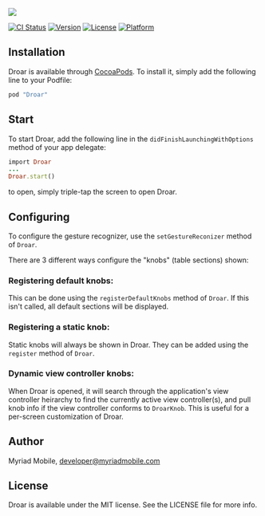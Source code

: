![](https://raw.githubusercontent.com/myriadmobile/Droar/master/Github/DroarLogo.png)


[![CI Status](http://img.shields.io/travis/myriadmobile/Droar.svg?style=flat)](https://travis-ci.org/myriadmobile/Droar)
[![Version](https://img.shields.io/cocoapods/v/Droar.svg?style=flat)](http://cocoapods.org/pods/Droar)
[![License](https://img.shields.io/cocoapods/l/Droar.svg?style=flat)](http://cocoapods.org/pods/Droar)
[![Platform](https://img.shields.io/cocoapods/p/Droar.svg?style=flat)](http://cocoapods.org/pods/Droar)

## Installation

Droar is available through [CocoaPods](http://cocoapods.org). To install
it, simply add the following line to your Podfile:

```ruby
pod "Droar"
```

## Start

To start Droar, add the following line in the `didFinishLaunchingWithOptions` method of your app delegate:

```ruby
import Droar
...
Droar.start()
```

to open, simply triple-tap the screen to open Droar.

## Configuring

To configure the gesture recognizer, use the `setGestureReconizer` method of `Droar`.

There are 3 different ways configure the "knobs" (table sections) shown:

### Registering default knobs:
This can be done using the `registerDefaultKnobs` method of `Droar`.  If this isn't called, all default sections will be displayed.
    
### Registering a static knob:
Static knobs will always be shown in Droar.  They can be added using the `register` method of `Droar`.

### Dynamic view controller knobs:
When Droar is opened, it will search through the application's view controller heirarchy to find the currently active view controller(s), and pull knob info if the view controller conforms to `DroarKnob`.  This is useful for a per-screen customization of Droar.

## Author

Myriad Mobile, developer@myriadmobile.com

## License

Droar is available under the MIT license. See the LICENSE file for more info.
